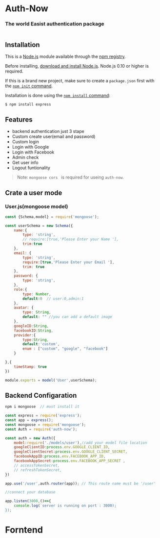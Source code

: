 # Auth-Now
### The world Easist authentication package

```js

```

## Installation

This is a [Node.js](https://nodejs.org/en/) module available through the
[npm registry](https://www.npmjs.com/).

Before installing, [download and install Node.js](https://nodejs.org/en/download/).
Node.js 0.10 or higher is required.

If this is a brand new project, make sure to create a `package.json` first with
the [`npm init` command](https://docs.npmjs.com/creating-a-package-json-file).

Installation is done using the
[`npm install` command](https://docs.npmjs.com/getting-started/installing-npm-packages-locally):

```console
$ npm install express
```
## Features

 - backend authentication just 3 stape
 - Custom create user(email and password)
 - Custom login
 - Login with Google 
 - Login with Facebook
 - Admin check
 - Get user info
 - Logout funtionality

> Note: `mongoose cors ` is required for useing `auth-now`.

## Crate a user mode
### User.js(mongoose model)

```js
const {Schema,model} = require('mongoose');

const userSchema = new Schema({
    name:{
        type: 'string',
        // require:[true,'Please Enter your Name '],
        trim:true
    },
    email: {
        type: 'string',
        require:[true,'Please Enter your Email '],
        trim: true
    },
    password: {
        type: 'string',
    },
    role:{
        type: Number,
        default:0  // user:0,admin:1
    },
    avatar: {
        type: String,
        default: "" //you can add a default image
    },
    googleID:String,
    facebookID:String,
    provider:{
        type:String,
        default:'custom',
        enum : ["custom", "google", "facebook"]
    }

},{
    timeStamp: true
})

module.exports = model('User',userSchema);
```

## Backend Configaration
```js
npm i mongoose  // must install it
```
```js
const express = require('express');
const app = express();
const mongoose = require('mongoose');
const Auth = require('auth-now');

const auth = new Auth({
    model:require('./models/user'),//add your model file location
    googleClientID:process.env.GOOGLE_CLIENT_ID,
    googleClientSecret:process.env.GOOGLE_CLIENT_SECRET,
    facebookAppID:process.env.FACEBOOK_APP_ID,
    facebookAppSecret:process.env.FACEBOOK_APP_SECRET ,
    // accessTokenSecret,
    // refreshTokenSecret,
})

app.use('/user',auth.router(app)); // This route name must be '/user'

//connect your database

app.listen(3000,()=>{
    console.log(`server is running on port : 3000);
});
```


# Forntend 








